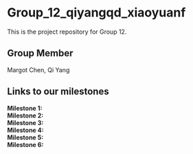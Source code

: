 # Group_12_qiyangqd_xiaoyuanf
This is the project repository for Group 12.

## Group Member
Margot Chen, Qi Yang

## Links to our milestones
__Milestone 1:__     
__Milestone 2:__   
__Milestone 3:__   
__Milestone 4:__   
__Milestone 5:__   
__Milestone 6:__   
